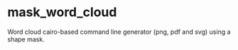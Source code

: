 # mask_word_cloud
Word cloud cairo-based command line generator (png, pdf and svg) using a shape mask.
